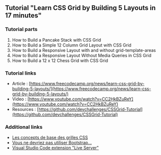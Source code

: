 ## Tutorial "Learn CSS Grid by Building 5 Layouts in 17 minutes"

### Tutorial parts
1. How to Build a Pancake Stack with CSS Grid
2. How to Build a Simple 12 Column Grid Layout with CSS Grid
3. How to Build a Responsive Layout with and without grid-template-areas
4. How to Build a Responsive Layout Without Media Queries in CSS Grid
5. How to Build a 12 x 12 Chess Grid with CSS Grid

### Tutorial links
* Article : [https://www.freecodecamp.org/news/learn-css-grid-by-building-5-layouts/](https://www.freecodecamp.org/news/learn-css-grid-by-building-5-layouts/)
* Video :	[https://www.youtube.com/watch?v=CC2HkBZuReY](https://www.youtube.com/watch?v=CC2HkBZuReY)
* Resources :	[https://github.com/devchallenges/CSSGrid-Tutorial](https://github.com/devchallenges/CSSGrid-Tutorial)

### Additional links
* [Les concepts de base des grilles CSS](https://developer.mozilla.org/fr/docs/Web/CSS/CSS_Grid_Layout/Les_concepts_de_base)
* [Vous ne devriez pas utiliser Bootstrap...](https://www.youtube.com/watch?v=77hwpuVHGps)
* [Visual Studio Code extension "Live Server"](https://marketplace.visualstudio.com/items?itemName=ritwickdey.LiveServer)
